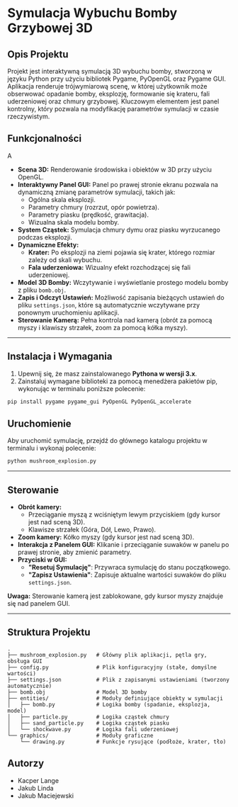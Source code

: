 # Symulacja Wybuchu Bomby Grzybowej 3D

## Opis Projektu

Projekt jest interaktywną symulacją 3D wybuchu bomby, stworzoną w języku Python przy użyciu bibliotek Pygame, PyOpenGL oraz Pygame GUI. Aplikacja renderuje trójwymiarową scenę, w której użytkownik może obserwować opadanie bomby, eksplozję, formowanie się krateru, fali uderzeniowej oraz chmury grzybowej. Kluczowym elementem jest panel kontrolny, który pozwala na modyfikację parametrów symulacji w czasie rzeczywistym.

## Funkcjonalności
A
*   **Scena 3D:** Renderowanie środowiska i obiektów w 3D przy użyciu OpenGL.
*   **Interaktywny Panel GUI:** Panel po prawej stronie ekranu pozwala na dynamiczną zmianę parametrów symulacji, takich jak:
    *   Ogólna skala eksplozji.
    *   Parametry chmury (rozrzut, opór powietrza).
    *   Parametry piasku (prędkość, grawitacja).
    *   Wizualna skala modelu bomby.
*   **System Cząstek:** Symulacja chmury dymu oraz piasku wyrzucanego podczas eksplozji.
*   **Dynamiczne Efekty:**
    *   **Krater:** Po eksplozji na ziemi pojawia się krater, którego rozmiar zależy od skali wybuchu.
    *   **Fala uderzeniowa:** Wizualny efekt rozchodzącej się fali uderzeniowej.
*   **Model 3D Bomby:** Wczytywanie i wyświetlanie prostego modelu bomby z pliku `bomb.obj`.
*   **Zapis i Odczyt Ustawień:** Możliwość zapisania bieżących ustawień do pliku `settings.json`, które są automatycznie wczytywane przy ponownym uruchomieniu aplikacji.
*   **Sterowanie Kamerą:** Pełna kontrola nad kamerą (obrót za pomocą myszy i klawiszy strzałek, zoom za pomocą kółka myszy).

---

## Instalacja i Wymagania

1.  Upewnij się, że masz zainstalowanego **Pythona w wersji 3.x**.
2.  Zainstaluj wymagane biblioteki za pomocą menedżera pakietów pip, wykonując w terminalu poniższe polecenie:

```bash
pip install pygame pygame_gui PyOpenGL PyOpenGL_accelerate
```

## Uruchomienie

Aby uruchomić symulację, przejdź do głównego katalogu projektu w terminalu i wykonaj polecenie:

```bash
python mushroom_explosion.py
```

---

## Sterowanie

*   **Obrót kamery:**
    *   Przeciąganie myszą z wciśniętym lewym przyciskiem (gdy kursor jest nad sceną 3D).
    *   Klawisze strzałek (Góra, Dół, Lewo, Prawo).
*   **Zoom kamery:** Kółko myszy (gdy kursor jest nad sceną 3D).
*   **Interakcja z Panelem GUI:** Klikanie i przeciąganie suwaków w panelu po prawej stronie, aby zmienić parametry.
*   **Przyciski w GUI:**
    *   **"Resetuj Symulację"**: Przywraca symulację do stanu początkowego.
    *   **"Zapisz Ustawienia"**: Zapisuje aktualne wartości suwaków do pliku `settings.json`.

**Uwaga:** Sterowanie kamerą jest zablokowane, gdy kursor myszy znajduje się nad panelem GUI.

---

## Struktura Projektu

```
.
├── mushroom_explosion.py   # Główny plik aplikacji, pętla gry, obsługa GUI
├── config.py               # Plik konfiguracyjny (stałe, domyślne wartości)
├── settings.json           # Plik z zapisanymi ustawieniami (tworzony automatycznie)
├── bomb.obj                # Model 3D bomby
├── entities/               # Moduły definiujące obiekty w symulacji
│   ├── bomb.py             # Logika bomby (spadanie, eksplozja, model)
│   ├── particle.py         # Logika cząstek chmury
│   ├── sand_particle.py    # Logika cząstek piasku
│   └── shockwave.py        # Logika fali uderzeniowej
└── graphics/               # Moduły graficzne
    └── drawing.py          # Funkcje rysujące (podłoże, krater, tło)
```

## Autorzy

*   Kacper Lange
*   Jakub Linda
*   Jakub Maciejewski
